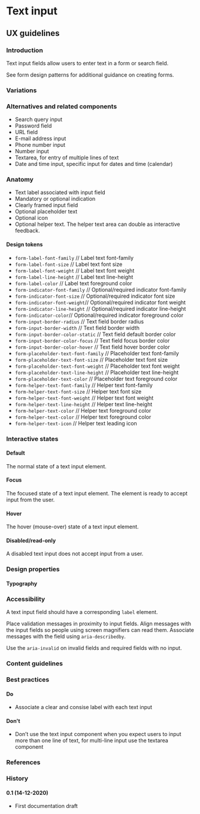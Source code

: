 <!-- \*Status: **In development\*** -->

# Text input

## UX guidelines

### Introduction

Text input fields allow users to enter text in a form or search field.

See form design patterns for additional guidance on creating forms.

### Variations

### Alternatives and related components

- Search query input
- Password field
- URL field
- E-mail address input
- Phone number input
- Number input
- Textarea, for entry of multiple lines of text
- Date and time input, specific input for dates and time (calendar)

### Anatomy

- Text label associated with input field
- Mandatory or optional indication
- Clearly framed input field
- Optional placeholder text
- Optional icon
- Optional helper text. The helper text area can double as interactive feedback.

#### Design tokens

- `form-label-font-family` // Label text font-family
- `form-label-font-size` // Label text font size
- `form-label-font-weight` // Label text font weight
- `form-label-line-height` // Label text line-height
- `form-label-color` // Label text foreground color
- `form-indicator-font-family` // Optional/required indicator font-family
- `form-indicator-font-size` // Optional/required indicator font size
- `form-indicator-font-weight`// Optional/required indicator font weight
- `form-indicator-line-height` // Optional/required indicator line-height
- `form-indicator-color`// Optional/required indicator foreground color
- `form-input-border-radius` // Text field border radius
- `form-input-border-width` // Text field border width
- `form-input-border-color-static` // Text field default border color
- `form-input-border-color-focus` // Text field focus border color
- `form-input-border-color-hover` // Text field hover border color
- `form-placeholder-text-font-family` // Placeholder text font-family
- `form-placeholder-text-font-size` // Placeholder text font size
- `form-placeholder-text-font-weight` // Placeholder text font weight
- `form-placeholder-text-line-height` // Placeholder text line-height
- `form-placeholder-text-color` // Placeholder text foreground color
- `form-helper-text-font-family` // Helper text font-family
- `form-helper-text-font-size` // Helper text font size
- `form-helper-text-font-weight` // Helper text font weight
- `form-helper-text-line-height` // Helper text line-height
- `form-helper-text-color` // Helper text foreground color
- `form-helper-text-color` // Helper text foreground color
- `form-helper-text-icon` // Helper text leading icon

### Interactive states

#### Default

The normal state of a text input element.

#### Focus

The focused state of a text input element. The element is ready to accept input from the user.

#### Hover

The hover (mouse-over) state of a text input element.

#### Disabled/read-only

A disabled text input does not accept input from a user.

### Design properties

#### Typography

### Accessibility

A text input field should have a corresponding `label` element.

Place validation messages in proximity to input fields. Align messages with the input fields so people using screen magnifiers can read them. Associate messages with the field using `aria-describedby`.

Use the `aria-invalid` on invalid fields and required fields with no input.

### Content guidelines

### Best practices

#### Do

- Associate a clear and consise label with each text input

#### Don't

- Don’t use the text input component when you expect users to input more than one line of text, for multi-line input use the textarea component

### References

### History

#### 0.1 (14-12-2020)

- First documentation draft
